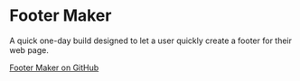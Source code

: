# Footer Maker

A quick one-day build designed to let a user quickly create a footer for their web page.

[Footer Maker on GitHub](https://github.com/CharlesDesiderio/footer-maker)